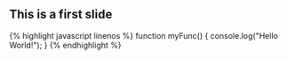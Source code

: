 ---
---

## This is a first slide

{% highlight javascript linenos %}
function myFunc() {
  console.log("Hello World!");
}
{% endhighlight %}
